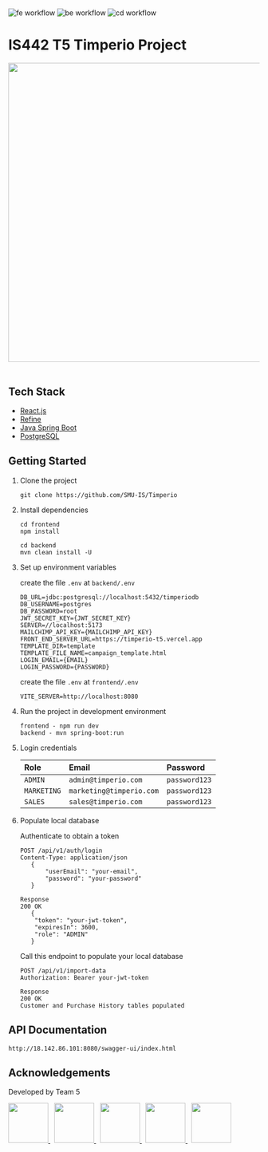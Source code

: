 #
![fe workflow](https://github.com/SMU-IS/Timperio/actions/workflows/merged_frontend.yml/badge.svg)
![be workflow](https://github.com/SMU-IS/Timperio/actions/workflows/merged_backend.yml/badge.svg)
![cd workflow](https://github.com/SMU-IS/Timperio/actions/workflows/push_to_deployment_repo.yml/badge.svg)

# IS442 T5 Timperio Project

<img src="https://github.com/user-attachments/assets/200311c1-325e-40c2-a52e-d9858899f441" width="600">
<br>
<br>

## Tech Stack

- [React.js](https://react.dev)
- [Refine](https://refine.dev)
- [Java Spring Boot](https://spring.io/projects/spring-boot)
- [PostgreSQL](https://www.postgresql.org)

## Getting Started

1. Clone the project

   ```
   git clone https://github.com/SMU-IS/Timperio
   ```

2. Install dependencies

   ```
   cd frontend
   npm install
   ```

   ```
   cd backend
   mvn clean install -U
   ```

3. Set up environment variables

   create the file `.env` at `backend/.env`

   ```
   DB_URL=jdbc:postgresql://localhost:5432/timperiodb
   DB_USERNAME=postgres
   DB_PASSWORD=root
   JWT_SECRET_KEY={JWT_SECRET_KEY}
   SERVER=//localhost:5173
   MAILCHIMP_API_KEY={MAILCHIMP_API_KEY}
   FRONT_END_SERVER_URL=https://timperio-t5.vercel.app
   TEMPLATE_DIR=template
   TEMPLATE_FILE_NAME=campaign_template.html
   LOGIN_EMAIL={EMAIL}
   LOGIN_PASSWORD={PASSWORD}
   ```

   create the file `.env` at `frontend/.env`

   ```
   VITE_SERVER=http://localhost:8080
   ```

4. Run the project in development environment

   ```
   frontend - npm run dev
   backend - mvn spring-boot:run
   ```

5. Login credentials

    | Role        | Email                  | Password        |
    | :--------   | :-------               | :-------------- |
    | `ADMIN`     | `admin@timperio.com`     | `password123`     |
    | `MARKETING` | `marketing@timperio.com` | `password123`     |
    | `SALES`     | `sales@timperio.com`     | `password123`     |

6. Populate local database

   Authenticate to obtain a token <br>
   ```http
   POST /api/v1/auth/login
   Content-Type: application/json
      {
          "userEmail": "your-email",
          "password": "your-password"
      }
   ```
   ```
   Response
   200 OK
      {
       "token": "your-jwt-token",
       "expiresIn": 3600,
       "role": "ADMIN"
      }
   ```

     Call this endpoint to populate your local database
     ```http
     POST /api/v1/import-data
     Authorization: Bearer your-jwt-token
     ```
     ```
     Response
     200 OK
     Customer and Purchase History tables populated
     ```

## API Documentation

```
http://18.142.86.101:8080/swagger-ui/index.html
```

## Acknowledgements

Developed by Team 5

<a href="https://www.linkedin.com/in/joshydavid/">
  <img src="https://github.com/user-attachments/assets/4dfe0c89-8ced-4e08-bcf3-6261bdbb956d" width="80">
</a> &nbsp;

<a href="https://www.linkedin.com/in/derricklkh/">
  <img src="https://github.com/user-attachments/assets/2db4b711-b7d0-4368-8d12-6449c3fa2aa2" width="80">
</a> &nbsp;

<a href="https://www.linkedin.com/in/shawn-ng-yh/">
  <img src="https://github.com/user-attachments/assets/6bd4f3a7-6784-402a-b891-03d91e15d705" width="80">
</a> &nbsp;

<a href="https://www.linkedin.com/in/ivynyak/">
  <img src="https://github.com/user-attachments/assets/1aafcebd-61ae-4cb1-b8be-cf8e99b4fa66" width="80">
</a> &nbsp;

<a href="https://www.linkedin.com/in/liawjunyi/">
  <img src="https://github.com/user-attachments/assets/e4ad01cf-c1ef-4042-899d-6a9f3156485a" width="80">
</a>
